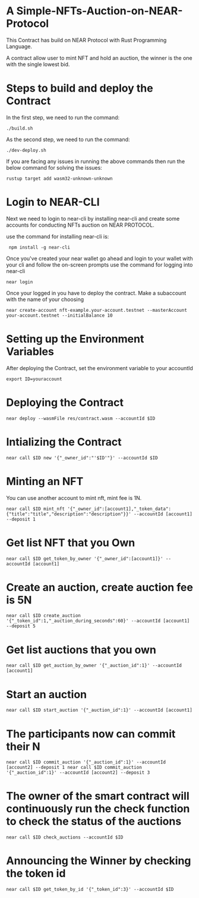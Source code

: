 # A Simple-NFTs-Auction-on-NEAR-Protocol
This Contract has build on NEAR Protocol with Rust Programming Language. 

A contract allow user to mint NFT and hold an auction, the winner is the one with the single lowest bid.

# Steps to build and deploy the Contract

In the first step, we need to run the command:

    ./build.sh

As the second step, we need to run the command:

    ./dev-deploy.sh
    
If you are facing any issues in running the above commands then run the below command for solving the issues:

    rustup target add wasm32-unknown-unknown 
    
# Login to NEAR-CLI

Next we need to login to near-cli by installing near-cli and create some accounts for conducting NFTs auction on NEAR PROTOCOL.

use the command for installing near-cli is:
     
     npm install -g near-cli
     
Once you've created your near wallet go ahead and login to your wallet with your cli and follow the on-screen prompts use the command for logging into near-cli

    near login
    
Once your logged in you have to deploy the contract. Make a subaccount with the name of your choosing

    near create-account nft-example.your-account.testnet --masterAccount your-account.testnet --initialBalance 10
    
# Setting up the Environment Variables 

After deploying the Contract, set the environment variable to your accountId

    export ID=youraccount
    
# Deploying the Contract

    near deploy --wasmFile res/contract.wasm --accountId $ID
    
# Intializing the Contract

    near call $ID new '{"_owner_id":"'$ID'"}' --accountId $ID
    
# Minting an NFT

You can use another account to mint nft, mint fee is 1N.

    near call $ID mint_nft '{"_owner_id":[account1],"_token_data":{"title":"title","description":"description"}}' --accountId [account1] --deposit 1
    
# Get list NFT that you Own

    near call $ID get_token_by_owner '{"_owner_id":[account1]}' --accountId [account1]
    
# Create an auction, create auction fee is 5N

    near call $ID create_auction '{"_token_id":1,"_auction_during_seconds":60}' --accountId [account1] --deposit 5
    
# Get list auctions that you own

    near call $ID get_auction_by_owner '{"_auction_id":1}' --accountId [account1]
    
# Start an auction

    near call $ID start_auction '{"_auction_id":1}' --accountId [account1]
    
# The participants now can commit their N

    near call $ID commit_auction '{"_auction_id":1}' --accountId [account2] --deposit 1 near call $ID commit_auction '{"_auction_id":1}' --accountId [account2] --deposit 3
    
# The owner of the smart contract will continuously run the check function to check the status of the auctions

    near call $ID check_auctions --accountId $ID
    
# Announcing the Winner by checking the token id

    near call $ID get_token_by_id '{"_token_id":3}' --accountId $ID
    
    

